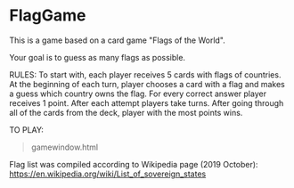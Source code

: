 # FlagGame

This is a game based on a card game "Flags of the World".

Your goal is to guess as many flags as possible.

RULES:
To start with, each player receives 5 cards with flags of countries. 
At the beginning of each turn, player chooses a card with a flag and makes a guess which country owns the flag. 
For every correct answer player receives 1 point. After each attempt players take turns.
After going through all of the cards from the deck, player with the most points wins.

TO PLAY:
> gamewindow.html

Flag list was compiled according to Wikipedia page (2019 October):
https://en.wikipedia.org/wiki/List_of_sovereign_states